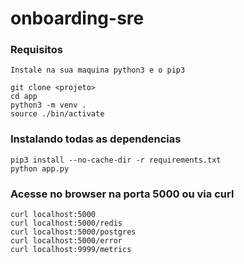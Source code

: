 # onboarding-sre

### Requisitos 

```
Instale na sua maquina python3 e o pip3

```

```
git clone <projeto>
cd app
python3 -m venv .
source ./bin/activate
```

### Instalando todas as dependencias 

```
pip3 install --no-cache-dir -r requirements.txt
python app.py

```

### Acesse no browser na porta 5000 ou via curl

```
curl localhost:5000
curl localhost:5000/redis
curl localhost:5000/postgres
curl localhost:5000/error
curl localhost:9999/metrics

```


